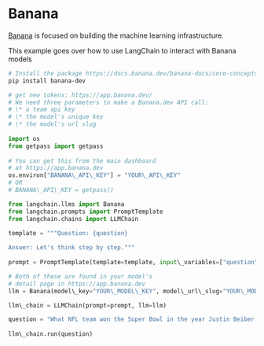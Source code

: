 # Banana

[Banana](https://www.banana.dev/about-us) is focused on building the machine learning infrastructure.

This example goes over how to use LangChain to interact with Banana models

```bash
# Install the package https://docs.banana.dev/banana-docs/core-concepts/sdks/python  
pip install banana-dev  

```

```python
# get new tokens: https://app.banana.dev/  
# We need three parameters to make a Banana.dev API call:  
# \* a team api key  
# \* the model's unique key  
# \* the model's url slug  
  
import os  
from getpass import getpass  
  
# You can get this from the main dashboard  
# at https://app.banana.dev  
os.environ["BANANA\_API\_KEY"] = "YOUR\_API\_KEY"  
# OR  
# BANANA\_API\_KEY = getpass()  

```

```python
from langchain.llms import Banana  
from langchain.prompts import PromptTemplate  
from langchain.chains import LLMChain  

```

```python
template = """Question: {question}  
  
Answer: Let's think step by step."""  
  
prompt = PromptTemplate(template=template, input\_variables=["question"])  

```

```python
# Both of these are found in your model's   
# detail page in https://app.banana.dev  
llm = Banana(model\_key="YOUR\_MODEL\_KEY", model\_url\_slug="YOUR\_MODEL\_URL\_SLUG")  

```

```python
llm\_chain = LLMChain(prompt=prompt, llm=llm)  

```

```python
question = "What NFL team won the Super Bowl in the year Justin Beiber was born?"  
  
llm\_chain.run(question)  

```
